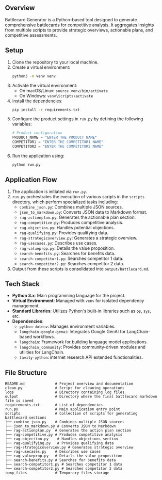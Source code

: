 ## Overview
Battlecard Generator is a Python-based tool designed to generate comprehensive battlecards for competitive analysis. It aggregates insights from multiple scripts to provide strategic overviews, actionable plans, and competitive assessments.

## Setup
1. Clone the repository to your local machine.
2. Create a virtual environment:
   ```bash
   python3 -m venv venv
   ```
3. Activate the virtual environment:
   - On macOS/Linux: `source venv/bin/activate`
   - On Windows: `venv\Scripts\activate`
4. Install the dependencies:
   ```bash
   pip install -r requirements.txt
   ```
5. Configure the product settings in `run.py` by defining the following variables:
    ```python
    # Product configuration
    PRODUCT_NAME = "ENTER THE PRODUCT NAME"
    COMPETITOR1 = "ENTER THE COMPETITOR1 NAME"
    COMPETITOR2 = "ENTER THE COMPETITOR2 NAME"
    ```
6. Run the application using:
   ```bash
   python run.py
   ```

## Application Flow
1. The application is initiated via `run.py`.
2. `run.py` orchestrates the execution of various scripts in the `scripts` directory, which perform specialized tasks including:
   - `combine_json.py`: Combines multiple JSON sources.
   - `json_to_markdown.py`: Converts JSON data to Markdown format.
   - `rag-actionplan.py`: Generates the actionable plan section.
   - `rag-competitive.py`: Produces competitive analysis.
   - `rag-objection.py`: Handles potential objections.
   - `rag-qualifying.py`: Provides qualifying data.
   - `rag-strategicoverview.py`: Generates a strategic overview.
   - `rag-usecases.py`: Describes use cases.
   - `rag-valueprop.py`: Details the value proposition.
   - `search-benefits.py`: Searches for benefits data.
   - `search-competitor1.py`: Searches competitor 1 data.
   - `search-competitor2.py`: Searches competitor 2 data.
3. Output from these scripts is consolidated into `output/battlecard.md`.

## Tech Stack
- **Python 3.x**: Main programming language for the project.
- **Virtual Environment**: Managed with `venv` for isolated dependency management.
- **Standard Libraries**: Utilizes Python's built-in libraries such as `os`, `sys`, etc.
- **Dependencies**:
    - `python-dotenv`: Manages environment variables.
    - `langchain-google-genai`: Integrates Google GenAI for LangChain-based workflows.
    - `langchain`: Framework for building language model applications.
    - `langchain_community`: Provides community-driven modules and utilities for LangChain.
    - `tavily-python`: internet research API extended functionalities.


## File Structure
```
README.md              # Project overview and documentation
clean.py               # Script for cleaning operations
logs                   # Directory containing log files
output                 # Directory where the final battlecard markdown file is saved
requirements.txt       # List of dependencies
run.py                 # Main application entry point
scripts                # Collection of scripts for generating battlecard sections
├── combine_json.py    # Combines multiple JSON sources
├── json_to_markdown.py # Converts JSON to Markdown
├── rag-actionplan.py  # Generates the action plan section
├── rag-competitive.py # Produces competitive analysis
├── rag-objection.py    # Handles objections section
├── rag-qualifying.py   # Provides qualifying data
├── rag-strategicoverview.py # Generates strategic overview
├── rag-usecases.py    # Describes use cases
├── rag-valueprop.py   # Details the value proposition
├── search-benefits.py # Searches for benefits data
├── search-competitor1.py # Searches competitor 1 data
└── search-competitor2.py # Searches competitor 2 data
temp_files             # Temporary files storage
